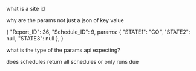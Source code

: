 what is a site id



why are the params not just a json of key value


{
    "Report_ID": 36,
    "Schedule_ID": 9,
    params: {
        "STATE1": "CO",
        "STATE2": null,
        "STATE3": null
    },
}

what is the type of the params api expecting?

does schedules return all schedules or only runs due